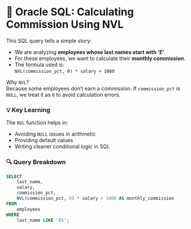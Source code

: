 # 💼 Oracle SQL: Calculating Commission Using NVL

This SQL query tells a simple story:

- We are analyzing **employees whose last names start with 'E'**.
- For these employees, we want to calculate their **monthly commission**.
- The formula used is:  
  `NVL(commission_pct, 0) * salary + 1000`

Why `NVL`?  
Because some employees don’t earn a commission. If `commission_pct` is `NULL`, we treat it as `0` to avoid calculation errors.

### 💡 Key Learning
The `NVL` function helps in:
- Avoiding `NULL` issues in arithmetic
- Providing default values
- Writing cleaner conditional logic in SQL

### 🔍 Query Breakdown
```sql
SELECT 
    last_name,
    salary,
    commission_pct,
    NVL(commission_pct, 0) * salary + 1000 AS monthly_commission
FROM 
    employees
WHERE 
    last_name LIKE 'E%';
